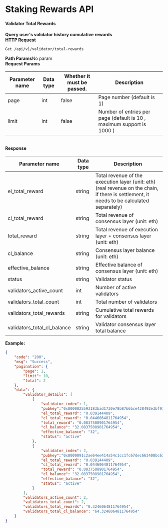 # Staking Rewards API

#### Validator Total Rewards

**Query user's validator history cumulative rewards**\
**HTTP Request**

```HTTP
Get /api/v1/validator/total-rewards
```

**Path Params**No param\
**Request Params**

| **Parameter name** | **Data type** | **Whether it must be passed.** | **Description**                                                       |
| ------------------ | ------------- | ------------------------------ | --------------------------------------------------------------------- |
| page               | int           | false                          | Page number (default is 1)                                            |
| limit              | int           | false                          | Number of entries per page (default is 10 , maximum support is 1000 ) |

\
**Response**

| **Parameter name**             | **Data type** | **Description**                                                                                                                            |
| ------------------------------ | ------------- | ------------------------------------------------------------------------------------------------------------------------------------------ |
| <p>el_total_reward<br></p>     | string        | Total revenue of the execution layer (unit: eth) (real revenue on the chain, if there is settlement, it needs to be calculated separately) |
| cl\_total\_reward              | string        | Total revenue of consensus layer (unit: eth)                                                                                               |
| total\_reward                  | string        | Total revenue of execution layer + consensus layer (unit: eth)                                                                             |
| cl\_balance                    | string        | Consensus layer balance (unit: eth)                                                                                                        |
| effective\_balance             | string        | Effective balance of consensus layer (unit: eth)                                                                                           |
| status                         | string        | Validator status                                                                                                                           |
| validators\_active\_count      | int           | Number of active validators                                                                                                                |
| validators\_total\_count       | int           | Total number of validators                                                                                                                 |
| validators\_total\_rewards     | string        | Cumulative total rewards for validators                                                                                                    |
| validators\_total\_cl\_balance | string        | Validator consensus layer total balance                                                                                                    |

**Example:**

```JSON
{
    "code": "200",
    "msg": "Success",
    "pagination": {
        "page": 1,
        "limit": 10,
        "total": 2
    },
    "data": {
        "validator_details": [
            {
                "validator_index": 1,
                "pubkey":"0x8000025593183bad1730e78b87b6bce428492e3bf9142d2609032daf674596f955d6403481c7d84809905a262c0136e2",
                "el_total_reward": "0.039144409",
                "cl_total_reward": "0.0446064811764954",
                "total_reward": "0.0837508901764954",
                "cl_balance": "32.0837508901764954",
                "effective_balance": "32",
                "status": "active"
            },
            {
                "validator_index": 2,
                "pubkey":"0x8000091c2ae64ee414a54c1cc1fc67dec663408bc636cb86756e0200e41a75c8f86603f104f02c856983d2783116be13",
                "el_total_reward": "0.039144409",
                "cl_total_reward": "0.0446064811764954",
                "total_reward": "0.0837508901764954",
                "cl_balance": "32.0837508901764954",
                "effective_balance": "32",
                "status": "active"
            }
        ],
        "validators_active_count": 2,
        "validators_total_count": 2,
        "validators_total_rewards": "0.3246064811764954",
        "validators_total_cl_balance": "64.3246064811764954"
    }
}
```
